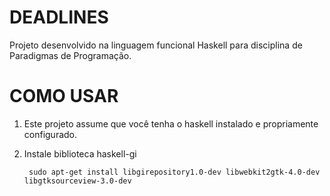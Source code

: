 # DEADLINES
Projeto desenvolvido na linguagem funcional Haskell para disciplina de Paradigmas de Programação.


# COMO USAR
1. Este projeto assume que você tenha o haskell instalado e propriamente configurado.
2. Instale biblioteca haskell-gi

        sudo apt-get install libgirepository1.0-dev libwebkit2gtk-4.0-dev libgtksourceview-3.0-dev
      
